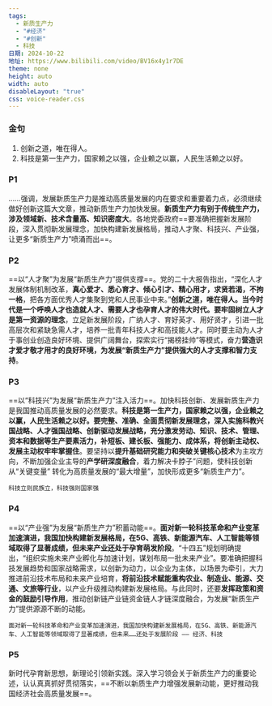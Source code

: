 ```yaml
---
tags:
  - 新质生产力
  - "#经济"
  - "#创新"
  - 科技
日期: 2024-10-22
地址: https://www.bilibili.com/video/BV16x4y1r7DE
theme: none
height: auto
width: auto
disableLayout: "true"
css: voice-reader.css
---
```


### 金句

1. 创新之道，唯在得人。
2. 科技是第一生产力，国家赖之以强，企业赖之以赢，人民生活赖之以好。

### P1

……强调，发展新质生产力是推动高质量发展的内在要求和重要着力点，必须继续做好创新这篇大文章，推动新质生产力加快发展。**新质生产力有别于传统生产力，涉及领域新、技术含量高、知识密度大**。各地党委政府==要准确把握新发展阶段，深入贯彻新发展理念，加快构建新发展格局，推动人才聚、科技兴、产业强，让更多“新质生产力”喷涌而出==。

	
### P2

==以“人才聚”为发展“新质生产力”提供支撑==。党的二十大报告指出，“深化人才发展体制机制改革，**真心爱才、悉心育才、倾心引才、精心用才，求贤若渴，不拘一格**，把各方面优秀人才集聚到党和人民事业中来。”**创新之道，唯在得人。当今时代是一个呼唤人才也造就人才、需要人才也孕育人才的伟大时代。要牢固树立人才是第一资源的理念**，立足新发展阶段，广纳人才、育好英才、用好贤才，引进一批高层次和紧缺急需人才，培养一批青年科技人才和高技能人才。同时要主动为人才于事创业创造良好环境、提供广阔舞台，探索实行“揭榜挂帅”等模式，奋力**营造识才爱才敬才用才的良好环境，为发展“新质生产力”提供强大的人才支撑和智力支持**。

	
### P3

==以“科技兴”为发展“新质生产力”注入活力==。加快科技创新、发展新质生产力是我国推动高质量发展的必然要求。**科技是第一生产力，国家赖之以强，企业赖之以赢，人民生活赖之以好。要完整、准确、全面贯彻新发展理念，深入实施科教兴国战略、人才强国战略、创新驱动发展战略，充分激发劳动、知识、技术、管理、资本和数据等生产要素活力，补短板、建长板、强能力、成体系，将创新主动权、发展主动权牢牢掌握住**。要坚持以**提升基础研究能力和突破关键核心技术**为主攻方向，不断加强企业主导的**产学研深度融合**，着力解决卡脖子”问题，使科技创新从“关键变量” 转化为高质量发展的“最大增量”，加快形成更多“新质生产力”。

	科技立则民族立，科技强则国家强
	
### P4

==以“产业强”为发展“新质生产力”积蓄动能==。**面对新一轮科技革命和产业变革加速演进，我国加快构建新发展格局，在5G、高铁、新能源汽车、人工智能等领域取得了显著成绩，但未来产业还处于孕育萌发阶段**。“十四五”规划明确提出，“组织实施未来产业孵化与加速计划，谋划布局一批未来产业”。要准确把握科技发展趋势和国家战略需求，以创新为动力，以企业为主体，以场景为牵引，大力推进前沿技术布局和未来产业培育，**将前沿技术赋能重构农业、制造业、能源、交通、文旅等行业**，以产业升级推动构建新发展格局。与此同时，还要**发挥政策和资金的鼓励引导作用**，推动创新链产业链资金链人才链深度融合，为发展“新质生产力”提供源源不断的动能。

	面对新一轮科技革命和产业变革加速演进，我国加快构建新发展格局，在5G、高铁、新能源汽车、人工智能等领域取得了显著成绩，但未来……还处于发展阶段 —— 经济、科技
### P5

新时代孕育新思想，新理论引领新实践。深入学习领会关于新质生产力的重要论述，认认真真抓好贯彻落实，==不断以新质生产力增强发展新动能，更好推动我国经济社会高质量发展==。

	



